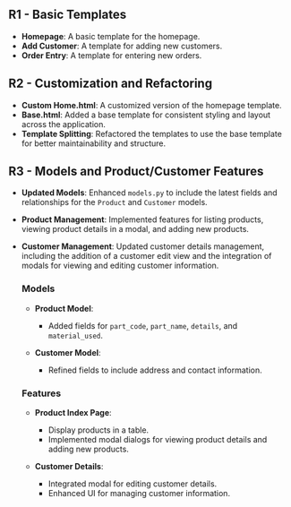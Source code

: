 ## R1 - Basic Templates

- **Homepage**: A basic template for the homepage.
- **Add Customer**: A template for adding new customers.
- **Order Entry**: A template for entering new orders.

## R2 - Customization and Refactoring

- **Custom Home.html**: A customized version of the homepage template.
- **Base.html**: Added a base template for consistent styling and layout across the application.
- **Template Splitting**: Refactored the templates to use the base template for better maintainability and structure.

## R3 - Models and Product/Customer Features

- **Updated Models**: Enhanced `models.py` to include the latest fields and relationships for the `Product` and `Customer` models.
- **Product Management**: Implemented features for listing products, viewing product details in a modal, and adding new products.
- **Customer Management**: Updated customer details management, including the addition of a customer edit view and the integration of modals for viewing and editing customer information.

    ### Models
    
    - **Product Model**: 
      - Added fields for `part_code`, `part_name`, `details`, and `material_used`.
    
    - **Customer Model**: 
      - Refined fields to include address and contact information.
    
    ### Features
    
    - **Product Index Page**: 
      - Display products in a table.
      - Implemented modal dialogs for viewing product details and adding new products.
    
    - **Customer Details**:
      - Integrated modal for editing customer details.
      - Enhanced UI for managing customer information.
